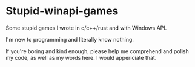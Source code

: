 # Stupid-winapi-games
Some stupid games I wrote in c/c++/rust and with Windows API.

I'm new to programming and literally know nothing.

If you're boring and kind enough, please help me comprehend and polish my code, as well as my words here. I would appericiate that.
